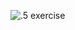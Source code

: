 ![.5 exercise](https://www.websequencediagrams.com/cgi-bin/cdraw?lz=bm90ZSBvdmVyIGJyb3dzZXI6CkZldGNoZXMgdGhlIHBhZ2UgSFRNTCwgamF2YXNjcmlwdCBhbmQgQ1NTCmVuZCBub3RlCnNlcnZlci0tPgA9CCBzcGEuaHRtbCwABQVqcywgbWFpbi5jc3MKAGATQgB2BiBleGVjdXRlcwBiCwBbCgCBGgctLT4AaQY6IEhUVFAgR0VUIGh0dHBzOi8vc3R1ZGllcy5jcy5oZWxzaW5raS5maS9leGFtcGxlYXBwL2RhdGEuanNvbgCBIRMAEgo&s=default)
